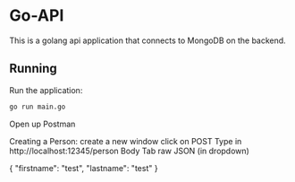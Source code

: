 # Go-API

This is a golang api application that connects to MongoDB on the backend.

## Running

Run the application:

```bash
go run main.go
```

Open up Postman

Creating a Person:
create a new window
click on POST
Type in http://localhost:12345/person
Body Tab
raw
JSON (in dropdown)

{
  "firstname": "test",
  "lastname": "test"
}

